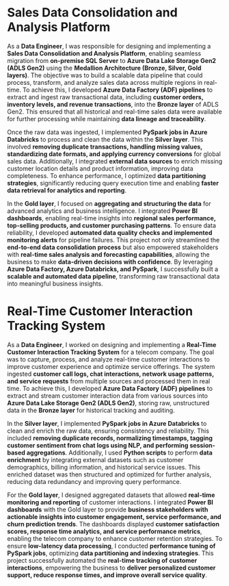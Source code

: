 # Sales Data Consolidation and Analysis Platform

As a **Data Engineer**, I was responsible for designing and implementing a **Sales Data Consolidation and Analysis Platform**, enabling seamless migration from **on-premise SQL Server** to **Azure Data Lake Storage Gen2 (ADLS Gen2)** using the **Medallion Architecture (Bronze, Silver, Gold layers)**. The objective was to build a scalable data pipeline that could process, transform, and analyze sales data across multiple regions in real-time. To achieve this, I developed **Azure Data Factory (ADF) pipelines** to extract and ingest raw transactional data, including **customer orders, inventory levels, and revenue transactions**, into the **Bronze layer** of ADLS Gen2. This ensured that all historical and real-time sales data were available for further processing while maintaining **data lineage and traceability**.

Once the raw data was ingested, I implemented **PySpark jobs in Azure Databricks** to process and clean the data within the **Silver layer**. This involved **removing duplicate transactions, handling missing values, standardizing date formats, and applying currency conversions** for global sales data. Additionally, I integrated **external data sources** to enrich missing customer location details and product information, improving data completeness. To enhance performance, I optimized **data partitioning strategies**, significantly reducing query execution time and enabling **faster data retrieval for analytics and reporting**.

In the **Gold layer**, I focused on **aggregating and structuring the data** for advanced analytics and business intelligence. I integrated **Power BI dashboards**, enabling real-time insights into **regional sales performance, top-selling products, and customer purchasing patterns**. To ensure data reliability, I developed **automated data quality checks and implemented monitoring alerts** for pipeline failures. This project not only streamlined the **end-to-end data consolidation process** but also empowered stakeholders with **real-time sales analysis and forecasting capabilities**, allowing the business to make **data-driven decisions with confidence**. By leveraging **Azure Data Factory, Azure Databricks, and PySpark**, I successfully built a **scalable and automated data pipeline**, transforming raw transactional data into meaningful business insights.


# Real-Time Customer Interaction Tracking System

As a **Data Engineer**, I worked on designing and implementing a **Real-Time Customer Interaction Tracking System** for a telecom company. The goal was to capture, process, and analyze real-time customer interactions to improve customer experience and optimize service offerings. The system ingested **customer call logs, chat interactions, network usage patterns, and service requests** from multiple sources and processed them in real time. To achieve this, I developed **Azure Data Factory (ADF) pipelines** to extract and stream customer interaction data from various sources into **Azure Data Lake Storage Gen2 (ADLS Gen2)**, storing raw, unstructured data in the **Bronze layer** for historical tracking and auditing.

In the **Silver layer**, I implemented **PySpark jobs in Azure Databricks** to clean and enrich the raw data, ensuring consistency and reliability. This included **removing duplicate records, normalizing timestamps, tagging customer sentiment from chat logs using NLP, and performing session-based aggregations**. Additionally, I used **Python scripts** to perform **data enrichment** by integrating external datasets such as customer demographics, billing information, and historical service issues. This enriched dataset was then structured and optimized for further analysis, reducing data redundancy and improving query performance.

For the **Gold layer**, I designed aggregated datasets that allowed **real-time monitoring and reporting** of customer interactions. I integrated **Power BI dashboards** with the Gold layer to provide **business stakeholders with actionable insights into customer engagement, service performance, and churn prediction trends**. The dashboards displayed **customer satisfaction scores, response time analytics, and service performance metrics**, enabling the telecom company to enhance customer retention strategies. To ensure **low-latency data processing**, I conducted **performance tuning of PySpark jobs**, optimizing **data partitioning and indexing strategies**. This project successfully automated the **real-time tracking of customer interactions**, empowering the business to **deliver personalized customer support, reduce response times, and improve overall service quality**.
